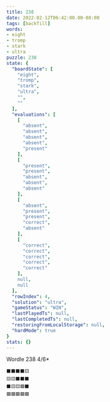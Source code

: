 ```yaml
---
title: 238
date: 2022-02-12T06:42:00.00-08:00
tags: [backfill]
words:
- eight
- tromp
- stark
- ultra
puzzle: 238
state: {
  "boardState": [
    "eight",
    "tromp",
    "stark",
    "ultra",
    "",
    ""
  ],
  "evaluations": [
    [
      "absent",
      "absent",
      "absent",
      "absent",
      "present"
    ],
    [
      "present",
      "present",
      "absent",
      "absent",
      "absent"
    ],
    [
      "absent",
      "present",
      "present",
      "correct",
      "absent"
    ],
    [
      "correct",
      "correct",
      "correct",
      "correct",
      "correct"
    ],
    null,
    null
  ],
  "rowIndex": 4,
  "solution": "ultra",
  "gameStatus": "WIN",
  "lastPlayedTs": null,
  "lastCompletedTs": null,
  "restoringFromLocalStorage": null,
  "hardMode": true
}
stats: {}
---
```


Wordle 238 4/6*

<!-- more -->

```
⬛⬛⬛⬛🟨
🟨🟨⬛⬛⬛
⬛🟨🟨🟩⬛
🟩🟩🟩🟩🟩
```

